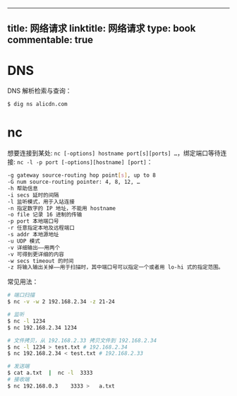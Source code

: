 
---
title: 网络请求
linktitle: 网络请求
type: book
commentable: true
---

# DNS

DNS 解析检索与查询：

```sh
$ dig ns alicdn.com
```

# nc

想要连接到某处: `nc [-options] hostname port[s][ports] …`，绑定端口等待连接: `nc -l -p port [-options][hostname] [port]`：

```sh
-g gateway source-routing hop point[s], up to 8
-G num source-routing pointer: 4, 8, 12, …
-h 帮助信息
-i secs 延时的间隔
-l 监听模式，用于入站连接
-n 指定数字的 IP 地址，不能用 hostname
-o file 记录 16 进制的传输
-p port 本地端口号
-r 任意指定本地及远程端口
-s addr 本地源地址
-u UDP 模式
-v 详细输出——用两个
-v 可得到更详细的内容
-w secs timeout 的时间
-z 将输入输出关掉——用于扫描时，其中端口号可以指定一个或者用 lo-hi 式的指定范围。
```

常见用法：

```sh
# 端口扫描
$ nc -v -w 2 192.168.2.34 -z 21-24

# 监听
$ nc -l 1234
$ nc 192.168.2.34 1234

# 文件拷贝，从 192.168.2.33 拷贝文件到 192.168.2.34
$ nc -l 1234 > test.txt # 192.168.2.34
$ nc 192.168.2.34 < test.txt # 192.168.2.33

# 发送端
$ cat a.txt  |  nc -l  3333
# 接收端
$ nc 192.168.0.3    3333 >   a.txt
```

    